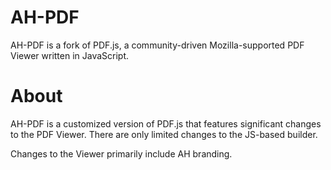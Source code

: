 # AH-PDF

AH-PDF is a fork of PDF.js, a community-driven Mozilla-supported PDF Viewer written in JavaScript.

# About

AH-PDF is a customized version of PDF.js that features significant changes to the PDF Viewer. There are only limited changes to the JS-based builder.

Changes to the Viewer primarily include AH branding.

